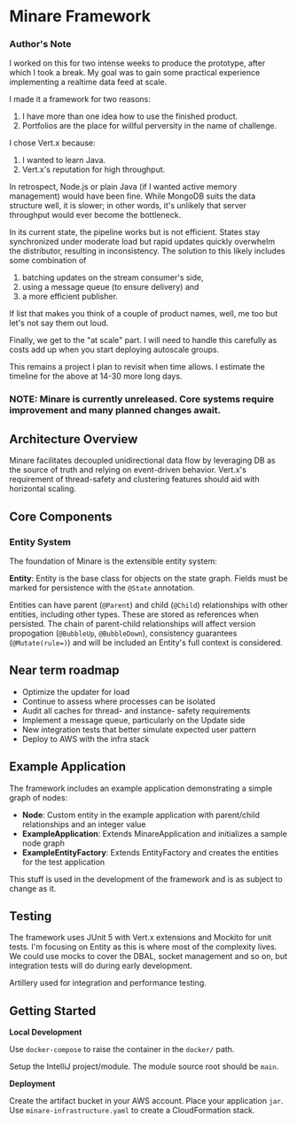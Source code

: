 # Minare Framework

### Author's Note
I worked on this for two intense weeks to produce the prototype, after which I took a break. My goal was to gain some practical experience implementing a realtime data feed at scale.

I made it a framework for two reasons:
1) I have more than one idea how to use the finished product.
2) Portfolios are the place for willful perversity in the name of challenge.

I chose Vert.x because:
1) I wanted to learn Java.
2) Vert.x's reputation for high throughput.

In retrospect, Node.js or plain Java (if I wanted active memory management) would have been fine. While MongoDB suits the data structure well, it is slower; in other words, it's unlikely that server throughput would ever become the bottleneck.

In its current state, the pipeline works but is not efficient. States stay synchronized under moderate load but rapid updates quickly overwhelm the distributor, resulting in inconsistency. The solution to this likely includes some combination of
1) batching updates on the stream consumer's side,
2) using a message queue (to ensure delivery) and
3) a more efficient publisher.

If list that makes you think of a couple of product names, well, me too but let's not say them out loud.

Finally, we get to the "at scale" part. I will need to handle this carefully as costs add up when you start deploying autoscale groups.

This remains a project I plan to revisit when time allows. I estimate the timeline for the above at 14-30 more long days.

### **NOTE: Minare is currently unreleased. Core systems require improvement and many planned changes await.**

## Architecture Overview

Minare facilitates decoupled unidirectional data flow by leveraging DB as the source of truth and relying on event-driven behavior. Vert.x's requirement of thread-safety and clustering features should aid with horizontal scaling.

## Core Components

### Entity System

The foundation of Minare is the extensible entity system:

**Entity**: Entity is the base class for objects on the state graph. Fields must be marked for persistence with the `@State` annotation. 

Entities can have parent (`@Parent`) and child (`@Child`) relationships with other entities, including other types. These are stored as references when persisted. The chain of parent-child relationships will affect version propogation (`@BubbleUp`, `@BubbleDown`), consistency guarantees (`@Mutate(rule=)`) and will be included an Entity's full context is considered.
 
## Near term roadmap

- Optimize the updater for load
- Continue to assess where processes can be isolated
- Audit all caches for thread- and instance- safety requirements
- Implement a message queue, particularly on the Update side
- New integration tests that better simulate expected user pattern
- Deploy to AWS with the infra stack

## Example Application

The framework includes an example application demonstrating a simple graph of nodes:

- **Node**: Custom entity in the example application with parent/child relationships and an integer value
- **ExampleApplication**: Extends MinareApplication and initializes a sample node graph
- **ExampleEntityFactory**: Extends EntityFactory and creates the entities for the test application

This stuff is used in the development of the framework and is as subject to change as it.

## Testing

The framework uses JUnit 5 with Vert.x extensions and Mockito for unit tests. I'm focusing on Entity as this is where most of the complexity lives. We could use mocks to cover the DBAL, socket management and so on, but integration tests will do during early development. 

Artillery used for integration and performance testing.

## Getting Started

**Local Development**

Use `docker-compose` to raise the container in the `docker/` path.

Setup the IntelliJ project/module. The module source root should be `main`.

**Deployment**

Create the artifact bucket in your AWS account. Place your application `jar`. Use `minare-infrastructure.yaml` to create a CloudFormation stack.
